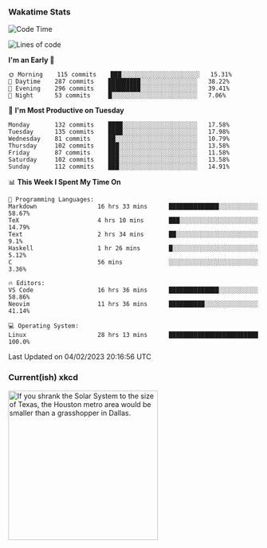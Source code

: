 ### Wakatime Stats
<!--START_SECTION:waka-->
![Code Time](http://img.shields.io/badge/Code%20Time-1%2C410%20hrs%2037%20mins-blue)

![Lines of code](https://img.shields.io/badge/From%20Hello%20World%20I%27ve%20Written-358%20Thousand%20lines%20of%20code-blue)

**I'm an Early 🐤** 

```text
🌞 Morning    115 commits    ███░░░░░░░░░░░░░░░░░░░░░░   15.31% 
🌆 Daytime    287 commits    █████████░░░░░░░░░░░░░░░░   38.22% 
🌃 Evening    296 commits    █████████░░░░░░░░░░░░░░░░   39.41% 
🌙 Night      53 commits     █░░░░░░░░░░░░░░░░░░░░░░░░   7.06%

```
📅 **I'm Most Productive on Tuesday** 

```text
Monday       132 commits    ████░░░░░░░░░░░░░░░░░░░░░   17.58% 
Tuesday      135 commits    ████░░░░░░░░░░░░░░░░░░░░░   17.98% 
Wednesday    81 commits     ██░░░░░░░░░░░░░░░░░░░░░░░   10.79% 
Thursday     102 commits    ███░░░░░░░░░░░░░░░░░░░░░░   13.58% 
Friday       87 commits     ███░░░░░░░░░░░░░░░░░░░░░░   11.58% 
Saturday     102 commits    ███░░░░░░░░░░░░░░░░░░░░░░   13.58% 
Sunday       112 commits    ███░░░░░░░░░░░░░░░░░░░░░░   14.91%

```


📊 **This Week I Spent My Time On** 

```text
💬 Programming Languages: 
Markdown                 16 hrs 33 mins      ██████████████░░░░░░░░░░░   58.67% 
TeX                      4 hrs 10 mins       ███░░░░░░░░░░░░░░░░░░░░░░   14.79% 
Text                     2 hrs 34 mins       ██░░░░░░░░░░░░░░░░░░░░░░░   9.1% 
Haskell                  1 hr 26 mins        █░░░░░░░░░░░░░░░░░░░░░░░░   5.12% 
C                        56 mins             ░░░░░░░░░░░░░░░░░░░░░░░░░   3.36%

🔥 Editors: 
VS Code                  16 hrs 36 mins      ██████████████░░░░░░░░░░░   58.86% 
Neovim                   11 hrs 36 mins      ██████████░░░░░░░░░░░░░░░   41.14%

💻 Operating System: 
Linux                    28 hrs 13 mins      █████████████████████████   100.0%

```


 Last Updated on 04/02/2023 20:16:56 UTC
<!--END_SECTION:waka-->

### Current(ish) xkcd
<a id="xkcd-a" title="If you shrank the Solar System to the size of Texas, the Houston metro area would be smaller than a grasshopper in Dallas." href="https://www.xkcd.com" target="_blank">
        <img align="center" id="xkcd-img" src="https://imgs.xkcd.com/comics/size_comparisons.png" alt="If you shrank the Solar System to the size of Texas, the Houston metro area would be smaller than a grasshopper in Dallas." height=300 />
</a>
